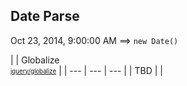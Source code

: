 ## Date Parse

Oct 23, 2014, 9:00:00 AM ⟹ `new Date()`

| | Globalize<br><sub><sup>[jquery/globalize][]</sup></sub> |
| --- | --- | --- |
| TBD | |

[jquery/globalize]: https://github.com/jquery/globalize/
